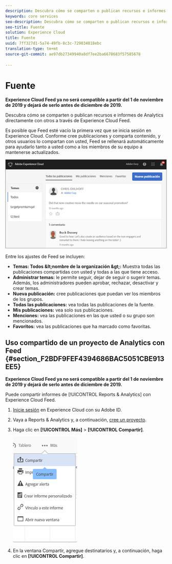```yaml
---
description: Descubra cómo se comparten o publican recursos e informes de Analytics directamente con otros a través de Experience Cloud Feed.
keywords: core services
seo-description: Descubra cómo se comparten o publican recursos e informes de Adobe Analytics directamente con otros a través de Experience Cloud Feed.
seo-title: Fuente
solution: Experience Cloud
title: Fuente
uuid: 7ff327d1-5a74-49fb-8c3c-729034818ebc
translation-type: tm+mt
source-git-commit: ae97db27349940a8df7ee2ba6678683f57585678

---
```



# Fuente

**Experience Cloud Feed ya no será compatible a partir del 1 de noviembre de 2019 y dejará de serlo antes de diciembre de 2019.**

Descubra cómo se comparten o publican recursos e informes de Analytics directamente con otros a través de Experience Cloud Feed.

Es posible que Feed esté vacío la primera vez que se inicia sesión en Experience Cloud. Conforme cree publicaciones y comparta contenido, y otros usuarios lo compartan con usted, Feed se rellenará automáticamente para ayudarlo tanto a usted como a los miembros de su equipo a mantenerse actualizados.

![](assets/posts.png)

Entre los ajustes de Feed se incluyen:

* **Temas: Todos \&lt;nombre de la organización \&gt;:** Muestra todas las publicaciones compartidas con usted y todas a las que tiene acceso.
* **Administrar temas:** le permite seguir, dejar de seguir o sugerir temas. Además, los administradores pueden aprobar, rechazar, desactivar y crear temas.
* **Nueva publicación:** cree publicaciones que puedan ver los miembros de los grupos.
* **Todas las publicaciones:** vea todas las publicaciones de la fuente.
* **Mis publicaciones:** vea solo sus publicaciones.
* **Menciones:** vea las publicaciones en las que usted o su grupo son mencionados.
* **Favoritos:** vea las publicaciones que ha marcado como favoritas.

## Uso compartido de un proyecto de Analytics con Feed {#section_F2BDF9FEF4394686BAC5051CBE913EE5}

**Experience Cloud Feed ya no será compatible a partir del 1 de noviembre de 2019 y dejará de serlo antes de diciembre de 2019.**

Puede compartir informes de [!UICONTROL Reports &amp; Analytics] con Experience Cloud Feed.

1. [Inicie sesión](admin-getting-started/getting-started-experience-cloud.md#topic_AC564B6795334DE39359ADD87F52F2E0) en Experience Cloud con su Adobe ID.

1. Vaya a Reports &amp; Analytics y, a continuación, [cree un proyecto](https://docs.adobe.com/content/help/en/analytics/analyze/analysis-workspace/build-workspace-project/freeform-overview.html).

1. Haga clic en **[!UICONTROL Más]** &gt; **[!UICONTROL Compartir]**.

   ![](assets/share_report.png)

1. En la ventana Compartir, agregue destinatarios y, a continuación, haga clic en **[!UICONTROL Compartir]**.
